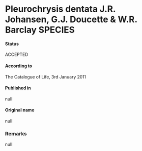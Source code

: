 Pleurochrysis dentata J.R. Johansen, G.J. Doucette & W.R. Barclay SPECIES
=======

#### Status
ACCEPTED

#### According to
The Catalogue of Life, 3rd January 2011

#### Published in
null

#### Original name
null

### Remarks
null